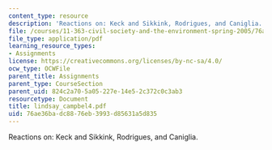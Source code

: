 ```yaml
---
content_type: resource
description: 'Reactions on: Keck and Sikkink, Rodrigues, and Caniglia.'
file: /courses/11-363-civil-society-and-the-environment-spring-2005/76ae36badc8876eb3993d85631a5d835_lindsay_campbel4.pdf
file_type: application/pdf
learning_resource_types:
- Assignments
license: https://creativecommons.org/licenses/by-nc-sa/4.0/
ocw_type: OCWFile
parent_title: Assignments
parent_type: CourseSection
parent_uid: 824c2a70-5a05-227e-14e5-2c372c0c3ab3
resourcetype: Document
title: lindsay_campbel4.pdf
uid: 76ae36ba-dc88-76eb-3993-d85631a5d835
---
```

Reactions on: Keck and Sikkink, Rodrigues, and Caniglia.